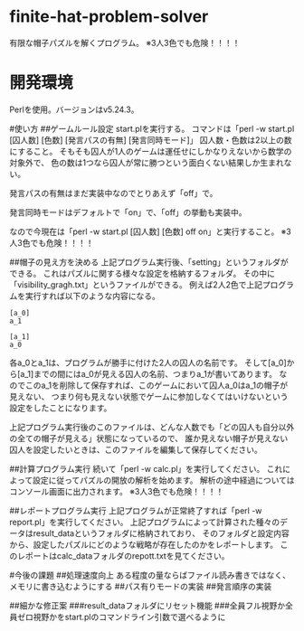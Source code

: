 # finite-hat-problem-solver
有限な帽子パズルを解くプログラム。
※3人3色でも危険！！！！

# 開発環境
Perlを使用。バージョンはv5.24.3。

#使い方
##ゲームルール設定
start.plを実行する。
コマンドは「perl -w start.pl [囚人数] [色数] [発言パスの有無] [発言同時モード]」
囚人数・色数は2以上の数にすること。
そもそも囚人が1人のゲームは運任せにしかなりえないから数学の対象外で、
色の数は1つなら囚人が常に勝つという面白くない結果しか生まれない。

発言パスの有無はまだ実装中なのでとりあえず「off」で。

発言同時モードはデフォルトで「on」で、「off」の挙動も実装中。

なので今現在は「perl -w start.pl [囚人数] [色数] off on」と実行すること。
※3人3色でも危険！！！！

##帽子の見え方を決める
上記プログラム実行後、「setting」というフォルダができる。
これはパズルに関する様々な設定を格納するフォルダ。
その中に「visibility_gragh.txt」というファイルができる。
例えば2人2色で上記プログラムを実行すれば以下のような内容になる。
```
[a_0]
a_1

[a_1]
a_0

```
各a_0とa_1は、プログラムが勝手に付けた2人の囚人の名前です。
そして[a_0]から[a_1]までの間にはa_0が見える囚人の名前、つまりa_1が書いてあります。
なのでこのa_1を削除して保存すれば、このゲームにおいて囚人a_0はa_1の帽子が見えない、
つまり何も見えない状態でゲームに参加しなくてはいけないという設定をしたことになります。

上記プログラム実行後のこのファイルは、どんな人数でも「どの囚人も自分以外の全ての帽子が見える」状態になっているので、
誰か見えない帽子が見えない囚人を設定したいときは、このファイルを編集して保存してください。

##計算プログラム実行
続いて「perl -w calc.pl」を実行してください。
これによって設定に従ってパズルの開放の解析を始めます。
解析の途中経過についてはコンソール画面に出力されます。
※3人3色でも危険！！！！

##レポートプログラム実行
上記プログラムが正常終了すれば「perl -w report.pl」を実行してください。
上記プログラムによって計算された種々のデータはresult_dataというフォルダに格納されており、
そのフォルダと設定内容から、設定したパズルにどのような戦略が存在したのかをレポートします。
このレポートはcalc_dataフォルダのrepott.txtを見てください。

#今後の課題
##処理速度向上
ある程度の量ならばファイル読み書きではなく、メモリに書き込むようにする
##パス有りモードの実装
##発言順序の実装

##細かな修正案
###result_dataフォルダにリセット機能
###全員フル視野か全員ゼロ視野かをstart.plのコマンドライン引数で選べるように
